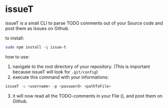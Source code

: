 # issueT

issueT is a small CLI to parse TODO comments out of your Source code and post them as Issues on Github.

to install:
```bash
sudo npm install -g issue-t
```

how to use:
1. navigate to the root directory of your repository. (This is important because issueT will look for `.git/config`)
2. execute this command with your informations:
```bash
issueT -u <username> -p <password> <pathToFile>
```
3. it will now read all the TODO-comments in your File (<pathToFile>), and post them on Github. 
